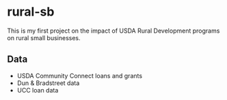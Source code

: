 # rural-sb

This is my first project on the impact of USDA Rural Development programs on rural small businesses.


## Data
* USDA Community Connect loans and grants
* Dun & Bradstreet data
* UCC loan data